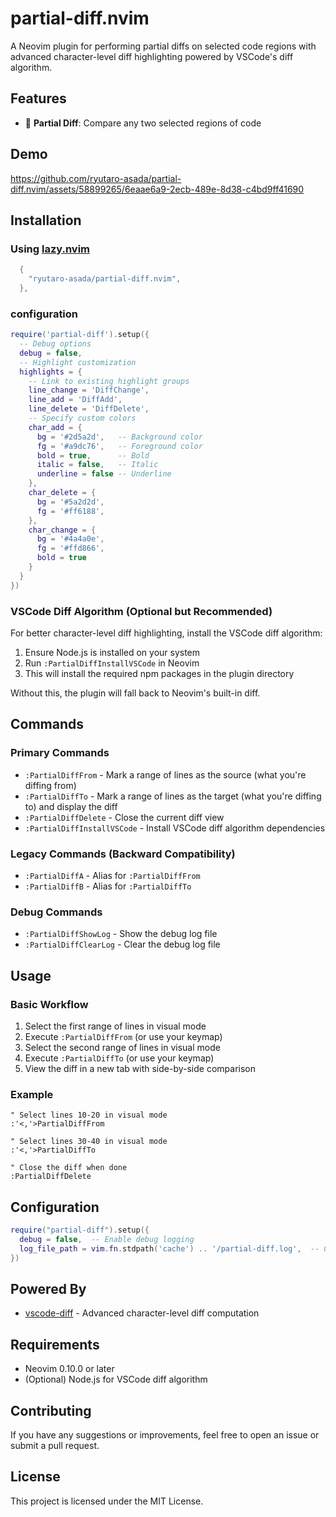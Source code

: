 # partial-diff.nvim

A Neovim plugin for performing partial diffs on selected code regions with advanced character-level diff highlighting powered by VSCode's diff algorithm.

## Features

- 🎯 **Partial Diff**: Compare any two selected regions of code

## Demo

https://github.com/ryutaro-asada/partial-diff.nvim/assets/58899265/6eaae6a9-2ecb-489e-8d38-c4bd9ff41690

## Installation

### Using [lazy.nvim](https://github.com/folke/lazy.nvim)

```lua
  {
    "ryutaro-asada/partial-diff.nvim",
  },
```

### configuration

```lua
require('partial-diff').setup({
  -- Debug options
  debug = false,
  -- Highlight customization
  highlights = {
    -- Link to existing highlight groups
    line_change = 'DiffChange',
    line_add = 'DiffAdd',
    line_delete = 'DiffDelete',
    -- Specify custom colors
    char_add = {
      bg = '#2d5a2d',   -- Background color
      fg = '#a9dc76',   -- Foreground color
      bold = true,      -- Bold
      italic = false,   -- Italic
      underline = false -- Underline
    },
    char_delete = {
      bg = '#5a2d2d',
      fg = '#ff6188',
    },
    char_change = {
      bg = '#4a4a0e',
      fg = '#ffd866',
      bold = true
    }
  }
})
```

### VSCode Diff Algorithm (Optional but Recommended)

For better character-level diff highlighting, install the VSCode diff algorithm:

1. Ensure Node.js is installed on your system
2. Run `:PartialDiffInstallVSCode` in Neovim
3. This will install the required npm packages in the plugin directory

Without this, the plugin will fall back to Neovim's built-in diff.

## Commands

### Primary Commands

- `:PartialDiffFrom` - Mark a range of lines as the source (what you're diffing from)
- `:PartialDiffTo` - Mark a range of lines as the target (what you're diffing to) and display the diff
- `:PartialDiffDelete` - Close the current diff view
- `:PartialDiffInstallVSCode` - Install VSCode diff algorithm dependencies

### Legacy Commands (Backward Compatibility)

- `:PartialDiffA` - Alias for `:PartialDiffFrom`
- `:PartialDiffB` - Alias for `:PartialDiffTo`

### Debug Commands

- `:PartialDiffShowLog` - Show the debug log file
- `:PartialDiffClearLog` - Clear the debug log file

## Usage

### Basic Workflow

1. Select the first range of lines in visual mode
2. Execute `:PartialDiffFrom` (or use your keymap)
3. Select the second range of lines in visual mode
4. Execute `:PartialDiffTo` (or use your keymap)
5. View the diff in a new tab with side-by-side comparison

### Example

```vim
" Select lines 10-20 in visual mode
:'<,'>PartialDiffFrom

" Select lines 30-40 in visual mode
:'<,'>PartialDiffTo

" Close the diff when done
:PartialDiffDelete
```

## Configuration

```lua
require("partial-diff").setup({
  debug = false,  -- Enable debug logging
  log_file_path = vim.fn.stdpath('cache') .. '/partial-diff.log',  -- Custom log path
})
```

## Powered By

- [vscode-diff](https://github.com/micnil/vscode-diff) - Advanced character-level diff computation

## Requirements

- Neovim 0.10.0 or later
- (Optional) Node.js for VSCode diff algorithm

## Contributing

If you have any suggestions or improvements, feel free to open an issue or submit a pull request.

## License

This project is licensed under the MIT License.
